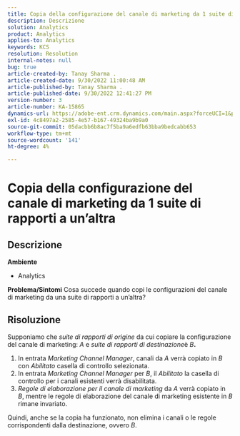 ```yaml
---
title: Copia della configurazione del canale di marketing da 1 suite di rapporti a un’altra
description: Descrizione
solution: Analytics
product: Analytics
applies-to: Analytics
keywords: KCS
resolution: Resolution
internal-notes: null
bug: true
article-created-by: Tanay Sharma .
article-created-date: 9/30/2022 11:00:48 AM
article-published-by: Tanay Sharma .
article-published-date: 9/30/2022 12:41:27 PM
version-number: 3
article-number: KA-15865
dynamics-url: https://adobe-ent.crm.dynamics.com/main.aspx?forceUCI=1&pagetype=entityrecord&etn=knowledgearticle&id=1c0d961e-af40-ed11-9db1-0022480868ff
exl-id: 4c8497a2-2585-4e57-b167-49324ba9b9a0
source-git-commit: 05dacbb6b8ac7f5ba9a6edfb63bba9bedcabb653
workflow-type: tm+mt
source-wordcount: '141'
ht-degree: 4%

---
```


# Copia della configurazione del canale di marketing da 1 suite di rapporti a un’altra

## Descrizione

<b>Ambiente</b>
- Analytics



<b>Problema/Sintomi</b>
Cosa succede quando copi le configurazioni del canale di marketing da una suite di rapporti a un’altra?


## Risoluzione


Supponiamo che *suite di rapporti di origine* da cui copiare la configurazione del canale di marketing: *A* e *suite di rapporti di destinazione*&#x200B;è *B<b>*.</b>

1. In entrata *Marketing Channel Manager*, canali da *A* verrà copiato in *B* con *Abilitato* casella di controllo selezionata.
2. In entrata *Marketing Channel Manager* per *B*, il *Abilitato* la casella di controllo per i canali esistenti verrà disabilitata.
3. *Regole di elaborazione per il canale di marketing* da *A* verrà copiato in *B*, mentre le regole di elaborazione del canale di marketing esistente in *B* rimane invariato.


Quindi, anche se la copia ha funzionato, non elimina i canali o le regole corrispondenti dalla destinazione, ovvero *B*.
